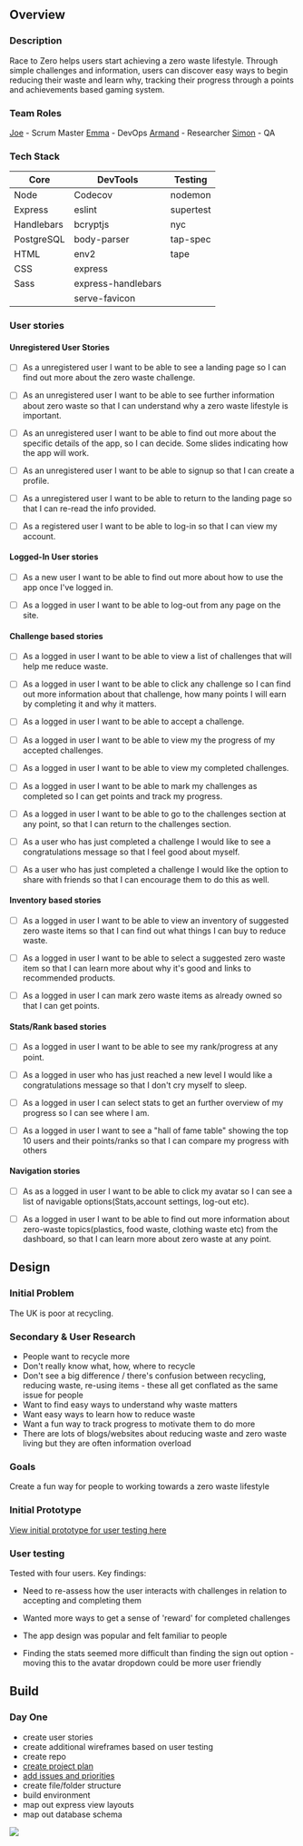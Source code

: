 ## Overview

### Description
Race to Zero helps users start achieving a zero waste lifestyle. Through simple challenges and information, users can discover easy ways to begin reducing their waste and learn why, tracking their progress through a points and achievements based gaming system. 

### Team Roles
[Joe](https://github.com/thejoefriel) - Scrum Master
[Emma](https://github.com/SleepySheepy172) - DevOps
[Armand](https://github.com/Armand-Lluka) - Researcher
[Simon](https://github.com/dupreesi) - QA

### Tech Stack

| Core | DevTools | Testing |
| - | -------- | -------- |
|Node|Codecov|nodemon
|Express|eslint|supertest
|Handlebars|bcryptjs|nyc
|PostgreSQL|body-parser|tap-spec
|HTML|env2|tape
|CSS|express||
|Sass|express-handlebars||
||serve-favicon||

### User stories

#### Unregistered User Stories
- [ ] As a unregistered user I want to be able to see a landing page so I can find out more about the zero waste challenge. 

- [ ] As an unregistered user I want to be able to see further information about zero waste so that I can understand why a zero waste lifestyle is important.

- [ ] As an unregistered user I want to be able to find out more about the specific details of the app, so I can decide. Some slides indicating how the app will work.

- [ ] As an unregistered user I want to be able to signup so that I can create a profile. 

- [ ] As a unregistered user I want to be able to return to the landing page so that I can re-read the info provided. 

- [ ] As a registered user I want to be able to log-in so that I can view my account. 

#### Logged-In User stories
- [ ] As a new user I want to be able to find out more about how to use the app once I've logged in. 

- [ ] As a logged in user I want to be able to log-out from any page on the site. 

#### Challenge based stories
- [ ] As a logged in user I want to be able to view a list of challenges that will help me reduce waste. 

- [ ] As a logged in user I want to be able to click any challenge so I can find out more information about that challenge, how many points I will earn by completing it and why it matters. 

- [ ] As a logged in user I want to be able to accept a challenge. 

- [ ] As a logged in user I want to be able to view my the progress of my accepted challenges. 

- [ ] As a logged in user I want to be able to view my completed challenges. 

- [ ] As a logged in user I want to be able to mark my challenges as completed so I can get points and track my progress.

- [ ] As a logged in user I want to be able to go to the challenges section at any point, so that I can return to the challenges section.

- [ ] As a user who has just completed a challenge I would like to see a congratulations message so that I feel good about myself.

- [ ] As a user who has just completed a challenge I would like the option to share with friends so that I can encourage them to do this as well.

#### Inventory based stories
- [ ] As a logged in user I want to be able to view an inventory of suggested zero waste items so that I can find out what things I can buy to reduce waste.

- [ ] As a logged in user I want to be able to select a suggested zero waste item so that I can learn more about why it's good and links to recommended products.

- [ ] As a logged in user I can mark zero waste items as already owned so that I can get points.

#### Stats/Rank based stories
- [ ] As a logged in user I want to be able to see my rank/progress at any point.

- [ ] As a logged in user who has just reached a new level I would like a congratulations message so that I don't cry myself to sleep.

- [ ] As a logged in user I can select stats to get an further overview of my progress so I can see where I am.

- [ ] As a logged in user I want to see a "hall of fame table" showing the top 10 users and their points/ranks so that I can compare my progress with others

#### Navigation stories
- [ ] As as a logged in user I want to be able to click my avatar so I can see a list of navigable options(Stats,account settings, log-out etc).
 
- [ ] As a logged in user I want to be able to find out more information about zero-waste topics(plastics, food waste, clothing waste etc) from the dashboard, so that I can learn more about zero waste at any point.

## Design

### Initial Problem

The UK is poor at recycling. 

### Secondary & User Research

- People want to recycle more
- Don't really know what, how, where to recycle
- Don't see a big difference / there's confusion between recycling, reducing waste, re-using items - these all get conflated as the same issue for people
- Want to find easy ways to understand why waste matters
- Want easy ways to learn how to reduce waste
- Want a fun way to track progress to motivate them to do more
- There are lots of blogs/websites about reducing waste and zero waste living but they are often information overload

### Goals

Create a fun way for people to working towards a zero waste lifestyle

### Initial Prototype

[View initial prototype for user testing here](https://projects.invisionapp.com/share/N8NX3P536EQ)

### User testing

Tested with four users. Key findings:

- Need to re-assess how the user interacts with challenges in relation to accepting and completing them

- Wanted more ways to get a sense of 'reward' for completed challenges

- The app design was popular and felt familiar to people

- Finding the stats seemed more difficult than finding the sign out option - moving this to the avatar dropdown could be more user friendly 

## Build

### Day One

- create user stories
- create additional wireframes based on user testing
- create repo
- [create project plan](https://github.com/fac-14/race-to-zero/projects/1)
- [add issues and priorities](https://github.com/fac-14/race-to-zero/issues) 
- create file/folder structure 
- build environment
- map out express view layouts
- map out database schema 

![](https://files.gitter.im/foundersandcoders/Trash-Team/A64Y/Screen-Shot-2018-09-11-at-16.08.41.png)


